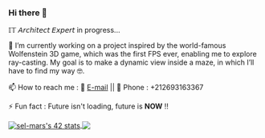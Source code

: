 ### Hi there 👋

𝕀𝕋 𝘈𝘳𝘤𝘩𝘪𝘵𝘦𝘤𝘵 𝘌𝘹𝘱𝘦𝘳𝘵 in progress...

🔭 I’m currently working on a project inspired by the world-famous Wolfenstein 3D game, which was the first FPS ever, enabling me to explore ray-casting. My goal is to make a dynamic view inside a maze, in which I’ll have to find my way 🤓.

📫 How to reach me : 📧 [E-mail](mailto:rouchdisoufiane262@gmail.com) || 📱 Phone : +212693163367

⚡ Fun fact : Future isn't loading, future is **NOW** !!

<a href="https://github.com/soofiane262?tab=repositories">
  <img align="center" src="https://badge42.vercel.app/api/v2/cl49y2gyb004909l3hwkwo9dg/stats?cursusId=21&coalitionId=74" alt="sel-mars's 42 stats" />
</a>

<a href="https://github.com/soofiane262?tab=repositories">
  <img align="center" src="https://github-readme-stats.vercel.app/api/top-langs/?username=soofiane262&theme=dark"/>
</a>

<!--

<a href="https://github.com/soofiane262?tab=repositories">
 <img align="center" src="https://github-readme-stats.vercel.app/api?username=soofiane262&line_height=40&show_icons=true&theme=dark">
</a>




[![42 Profile Card](https://1337-readme.vercel.app/api/profile?cursus=42cursus&dark=true&login=sel-mars)](https://github.com/mohouyizme/1337-readme)

**soofiane262/soofiane262** is a ✨ _special_ ✨ repository because its `README.md` (this file) appears on your GitHub profile.

Here are some ideas to get you started:

- 🔭 I’m currently working on ...
- 🌱 I’m currently learning ...
- 👯 I’m looking to collaborate on ...
- 🤔 I’m looking for help with ...
- 💬 Ask me about ...
- 📫 How to reach me: ...
- 😄 Pronouns: ...
- ⚡ Fun fact: ...
-->
